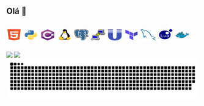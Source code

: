 ## Olá 👋

<!--
**medeirosrd/medeirosrd** is a ✨ _special_ ✨ repository because its `README.md` (this file) appears on your GitHub profile.

Here are some ideas to get you started:

- 🔭 I’m currently working on ...
- 🌱 I’m currently learning ...
- 👯 I’m looking to collaborate on ...
- 🤔 I’m looking for help with ...
- 💬 Ask me about ...
- 📫 How to reach me: ...
- 😄 Pronouns: ...
- ⚡ Fun fact: ...
-->

<div style="display: inline_block"><br>
  <img align="center" alt="Med-HTML" height="30" width="40" src="https://raw.githubusercontent.com/devicons/devicon/master/icons/html5/html5-original.svg">
  <img align="center" alt="Med-Python" height="30" width="40" src="https://raw.githubusercontent.com/devicons/devicon/master/icons/python/python-original.svg">
  <img align="center" alt="Med-Csharp" height="30" width="40" src="https://raw.githubusercontent.com/devicons/devicon/master/icons/csharp/csharp-original.svg">
  <img align="center" alt="Med-Shell" height="30" width="40" src="https://raw.githubusercontent.com/devicons/devicon/master/icons/linux/linux-original.svg">
  <img align="center" alt="Med-Shell" height="30" width="40" src="https://raw.githubusercontent.com/devicons/devicon/master/icons/postgresql/postgresql-original.svg">
  <img align="center" alt="Med-Shell" height="30" width="40" src="https://raw.githubusercontent.com/devicons/devicon/master/icons/putty/putty-original.svg">
  <img align="center" alt="Med-Shell" height="30" width="40" src="https://raw.githubusercontent.com/devicons/devicon/master/icons/unix/unix-original.svg">
  <img align="center" alt="Med-Shell" height="30" width="40" src="https://raw.githubusercontent.com/devicons/devicon/master/icons/terraform/terraform-original.svg">
  <img align="center" alt="Med-Shell" height="30" width="40" src="https://raw.githubusercontent.com/devicons/devicon/master/icons/mysql/mysql-original.svg">
  <img align="center" alt="Med-Shell" height="30" width="40" src="https://raw.githubusercontent.com/devicons/devicon/master/icons/lua/lua-original.svg">
  <img align="center" alt="Med-Shell" height="30" width="40" src="https://raw.githubusercontent.com/devicons/devicon/master/icons/docker/docker-original.svg">
</div>
  
  ##
 
<div> 
  <a href="https://www.instagram.com/medeiros_rd" target="_blank"><img src="https://img.shields.io/badge/-Instagram-%23E4405F?style=for-the-badge&logo=instagram&logoColor=white" target="_blank"></a>
  <a href="https://www.linkedin.com/in/ricardo-medeiros-38280932" target="_blank"><img src="https://img.shields.io/badge/-LinkedIn-%230077B5?style=for-the-badge&logo=linkedin&logoColor=white" target="_blank"></a> 
  
</div>

<picture>
  <source media="(prefers-color-scheme: dark)" srcset="https://raw.githubusercontent.com/medeirosrd/medeirosrd/output/github-contribution-grid-snake-dark.svg">
  <source media="(prefers-color-scheme: light)" srcset="https://raw.githubusercontent.com/medeirosrd/medeirosrd/output/github-contribution-grid-snake.svg">
  <img alt="github contribution grid snake animation" src="https://raw.githubusercontent.com/medeirosrd/medeirosrd/output/github-contribution-grid-snake.svg">
</picture>

